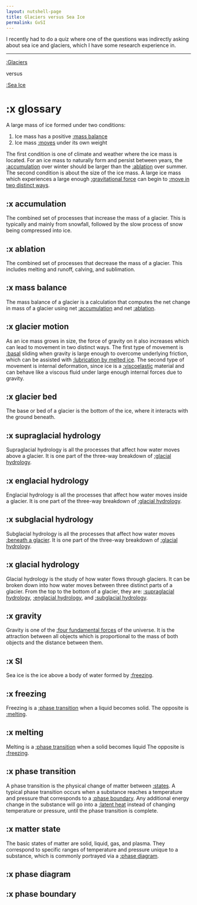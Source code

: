 ```yaml
---
layout: nutshell-page
title: Glaciers versus Sea Ice
permalink: GvSI
---
```


I recently had to do a quiz where one of the questions was indirectly asking about sea ice and glaciers, which I have some research experience in.

---

[:Glaciers](#glossary)

versus

[:Sea Ice](#SI)


# :x glossary
A large mass of ice formed under two conditions:
1. Ice mass has a positive [:mass balance](#massbalance)
2. Ice mass [:moves](#glaciermotion) under its own weight

The first condition is one of climate and weather where the ice mass is located. For an ice mass to naturally form and persist between years, the [:accumulation](#accumulation) over winter should be larger than the [:ablation](#ablation) over summer. The second condition is about the size of the ice mass. A large ice mass which experiences a large enough [:gravitational force](#gravity) can begin to [:move in two distinct ways](#glaciermotion).

## :x accumulation
The combined set of processes that increase the mass of a glacier. This is typically and mainly from snowfall, followed by the slow process of snow being compressed into ice.

## :x ablation
The combined set of processes that decrease the mass of a glacier. This includes melting and runoff, calving, and sublimation.

## :x mass balance
The mass balance of a glacier is a calculation that computes the net change in mass of a glacier using net [:accumulation](#accumulation) and net [:ablation](#ablation).

## :x glacier motion
As an ice mass grows in size, the force of gravity on it also increases which can lead to movement in two distinct ways. The first type of movement is [:basal](#glacierbed) sliding when gravity is large enough to overcome underlying friction, which can be assisted with [:lubrication by melted ice](#subglacialhydrology). The second type of movement is internal deformation, since ice is a [:viscoelastic](https://en.wikipedia.org/wiki/Viscoelasticity) material and can behave like a viscous fluid under large enough internal forces due to gravity.

## :x glacier bed
The base or bed of a glacier is the bottom of the ice, where it interacts with the ground beneath.

## :x supraglacial hydrology
Supraglacial hydrology is all the processes that affect how water moves above a glacier. It is one part of the three-way breakdown of [:glacial hydrology](#glacialhydrology).

## :x englacial hydrology
Englacial hydrology is all the processes that affect how water moves inside a glacier. It is one part of the three-way breakdown of [:glacial hydrology](#glacialhydrology).

## :x subglacial hydrology
Subglacial hydrology is all the processes that affect how water moves [:beneath a glacier](#glacierbed). It is one part of the three-way breakdown of [:glacial hydrology](#glacialhydrology).

## :x glacial hydrology
Glacial hydrology is the study of how water flows through glaciers. It can be broken down into how water moves between three distinct parts of a glacier. From the top to the bottom of a glacier, they are: [:supraglacial hydrology](#supraglacialhydrology), [:englacial hydrology](#englacialhydrology), and [:subglacial hydrology](#subglacialhydrology).

## :x gravity
Gravity is one of the [:four fundamental forces](https://en.wikipedia.org/wiki/Fundamental_interaction#Overview_of_the_fundamental_interactions) of the universe. It is the attraction between all objects which is proportional to the mass of both objects and the distance between them.


## :x SI
Sea ice is the ice above a body of water formed by [:freezing](#freezing).

## :x freezing
Freezing is a [:phase transition](#phasetransition) when a liquid becomes solid. The opposite is [:melting](#melting).

## :x melting
Melting is a [:phase transition](#phasetransition) when a solid becomes liquid The opposite is [:freezing](#freezing).

## :x phase transition
A phase transition is the physical change of matter between [:states](#matterstate). A typical phase transition occurs when a substance reaches a temperature and pressure that corresponds to a [:phase boundary](#phaseboundary). Any additional energy change in the substance will go into a [:latent heat](https://en.wikipedia.org/wiki/Latent_heat) instead of changing temperature or pressure, until the phase transition is complete.

## :x matter state
The basic states of matter are solid, liquid, gas, and plasma. They correspond to specific ranges of temperature and pressure unique to a substance, which is commonly portrayed via a [:phase diagram](#phasediagram).

## :x phase diagram


## :x phase boundary

